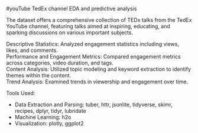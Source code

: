 #youTube TedEx channel EDA and predictive analysis 

The dataset offers a comprehensive collection of TEDx talks from the TedEx YouTube channel, featuring talks aimed at inspiring, educating, and sparking discussions on various important subjects. 

Descriptive Statistics: Analyzed engagement statistics including views, likes, and comments.  
Performance and Engagement Metrics: Compared engagement metrics across categories, video duration, and tags.  
Content Analysis: Utilized topic modeling and keyword extraction to identify themes within the content.  
Trend Analysis: Examined trends in viewership and engagement over time.  

Tools Used:
- Data Extraction and Parsing: tuber, httr, jsonlite, tidyverse, skimr, recipes, dplyr, tidyr, lubridate  
- Machine Learning: h2o  
- Visualization: plotly, ggplot2  
